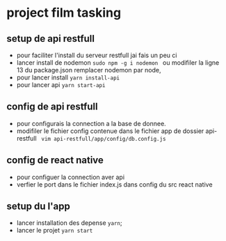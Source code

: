 # project film tasking 

## setup de api restfull

- pour faciliter l'install du serveur restfull jai fais un peu ci
- lancer install de nodemon ```sudo npm -g i nodemon ``` ou modifiler la ligne 13 du package.json remplacer nodemon par node,
- pour lancer install ```yarn install-api```
- pour lancer api ```yarn start-api```

## config de api restfull

- pour configurais la connection a la base de donnee.
- modifiler le fichier config contenue dans le fichier app de dossier api-restfull ``` vim api-restfull/app/config/db.config.js``` 

## config de react native 

- pour configuer la connection aver api
- verfier le port dans le fichier index.js dans config du src react native


## setup du l'app

- lancer installation des depense ```yarn```;
- lancer le projet ```yarn start```


